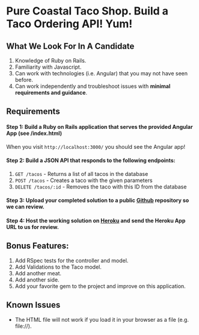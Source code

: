 # Pure Coastal Taco Shop.  Build a Taco Ordering API!  Yum!

## What We Look For In A Candidate

  1. Knowledge of Ruby on Rails.
  2. Familiarity with Javascript.
  2. Can work with technologies (i.e. Angular) that you may not have seen before.
  3. Can work independently and troubleshoot issues with **minimal requirements and guidance**.

## Requirements

#### Step 1: Build a Ruby on Rails application that serves the provided Angular App (see /index.html)

  When you visit `http://localhost:3000/` you should see the Angular app!

#### Step 2: Build a JSON API that responds to the following endpoints:

  1. `GET /tacos` - Returns a list of all tacos in the database
  2. `POST /tacos` - Creates a taco with the given parameters
  3. `DELETE /tacos/:id` - Removes the taco with this ID from the database

#### Step 3: Upload your completed solution to a public [Github](https://www.github.com/) repository so we can review.

#### Step 4: Host the working solution on [Heroku](https://www.heroku.com/) and send the Heroku App URL to us for review.

## Bonus Features: 

  1.  Add RSpec tests for the controller and model.
  2.  Add Validations to the Taco model.
  3.  Add another meat.
  4.  Add another side.
  5.  Add your favorite gem to the project and improve on this application.

## Known Issues
  * The HTML file will not work if you load it in your browser as a file (e.g. file://).

